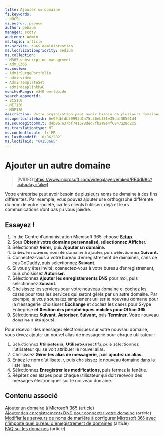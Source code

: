 ```yaml
---
title: Ajouter un domaine
f1.keywords:
- NOCSH
ms.author: pebaum
author: pebaum
manager: scotv
audience: Admin
ms.topic: article
ms.service: o365-administration
ms.localizationpriority: medium
ms.collection:
- M365-subscription-management
- Adm_O365
ms.custom:
- AdminSurgePortfolio
- adminvideo
- AdminTemplateSet
- admindeeplinkMAC
monikerRange: o365-worldwide
search.appverid:
- BCS160
- MET150
- MOE150
description: Votre organisation peut avoir besoin de plusieurs domaines pour que les clients vous trouvent. Découvrez comment ajouter un autre domaine à votre abonnement.
ms.openlocfilehash: 6e994bfdb50995d9a75c36eb831e35daf58561d4
ms.sourcegitcommit: d4b867e37bf741528ded7fb289e4f6847228d2c5
ms.translationtype: MT
ms.contentlocale: fr-FR
ms.lasthandoff: 10/06/2021
ms.locfileid: "60153665"
---
```

# <a name="add-another-domain"></a>Ajouter un autre domaine

> [!VIDEO https://www.microsoft.com/videoplayer/embed/RE4dN8c?autoplay=false]

Votre entreprise peut avoir besoin de plusieurs noms de domaine à des fins différentes. Par exemple, vous pouvez ajouter une orthographe différente du nom de votre société, car les clients l’utilisent déjà et leurs communications n’ont pas pu vous joindre.

## <a name="try-it"></a>Essayez !

1. In the Centre d'administration Microsoft 365, choose <a href="https://go.microsoft.com/fwlink/p/?linkid=2171997" target="_blank">**Setup**</a>.
1. Sous **Obtenir votre domaine personnalisé, sélectionnez** **Afficher.**
1. Sélectionnez **Gérer,** puis **Ajouter un domaine.**
1. Entrez le nouveau nom de domaine à ajouter, puis sélectionnez **Suivant.**
1. Connectez-vous à votre bureau d’enregistrement de domaines, dans ce cas GoDaddy, puis sélectionnez **Suivant**.
1. Si vous y êtes invité, connectez-vous à votre bureau d’enregistrement, puis choisissez **Autoriser.**
1. Sélectionnez **Ajouter les enregistrements DNS** pour moi, puis sélectionnez **Suivant.**
1. Choisissez les services pour votre nouveau domaine et cochez les cases pour tous les services qui seront gérés par un autre domaine. Par exemple, si vous souhaitez simplement utiliser le nouveau domaine pour la messagerie, choisissez **Exchange** et cochez les cases pour Skype Entreprise **et** **Gestion des périphériques mobiles pour Office 365**.
1. Sélectionnez **Suivant**, **Autoriser**, **Suivant,** puis **Terminer**. Votre nouveau domaine a été ajouté.

Pour recevoir des messages électroniques sur votre nouveau domaine, vous devez ajouter un nouvel alias de messagerie pour chaque utilisateur :

1. Sélectionnez **Utilisateurs,** <a href="https://go.microsoft.com/fwlink/p/?linkid=834822" target="_blank">**Utilisateurs**</a>actifs, puis sélectionnez l’utilisateur qui se voit attribuer le nouvel alias.
1. Choisissez **Gérer les alias de messagerie,** puis **ajoutez un alias.**
1. Entrez le nom d’utilisateur, puis choisissez le nouveau domaine dans la liste liste.
1. Sélectionnez **Enregistrer les modifications,** puis fermez la fenêtre.
1. Répétez ces étapes pour chaque utilisateur qui doit recevoir des messages électroniques sur le nouveau domaine.

## <a name="related-content"></a>Contenu associé

[Ajouter un domaine à Microsoft 365](../admin/setup/add-domain.md) (article)\
[Ajouter des enregistrements DNS pour connecter votre domaine](../admin/get-help-with-domains/create-dns-records-at-any-dns-hosting-provider.md) (article)\
[Modifier les serveurs de noms de manière à configurer Microsoft 365 avec n'importe quel bureau d'enregistrement de domaines](../admin/get-help-with-domains/change-nameservers-at-any-domain-registrar.md) (article)\
[FAQ sur les domaines](../admin/setup/domains-faq.yml) (article)